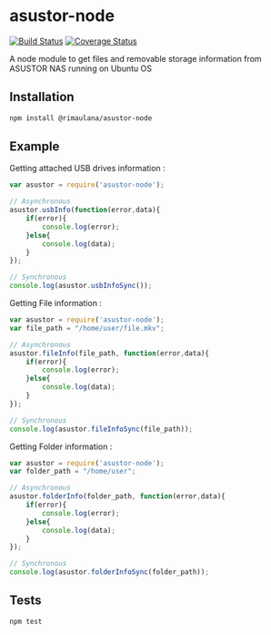 asustor-node
============
[![Build Status](https://travis-ci.org/rimaulana/asustor-node.svg?branch=master)](https://travis-ci.org/rimaulana/asustor-node)
[![Coverage Status](https://coveralls.io/repos/github/rimaulana/asustor-node/badge.svg)](https://coveralls.io/github/rimaulana/asustor-node)

A node module to get files and removable storage information from ASUSTOR NAS running on Ubuntu OS

## Installation
```bash
npm install @rimaulana/asustor-node
```

## Example
Getting attached USB drives information :
```javascript
var asustor = require('asustor-node');

// Asynchronous
asustor.usbInfo(function(error,data){
    if(error){
        console.log(error);
    }else{
        console.log(data);
    }
});

// Synchronous
console.log(asustor.usbInfoSync());
```
Getting File information :
```javascript
var asustor = require('asustor-node');
var file_path = "/home/user/file.mkv";

// Asynchronous
asustor.fileInfo(file_path, function(error,data){
    if(error){
        console.log(error);
    }else{
        console.log(data);
    }
});

// Synchronous
console.log(asustor.fileInfoSync(file_path));
```
Getting Folder information :
```javascript
var asustor = require('asustor-node');
var folder_path = "/home/user";

// Asynchronous
asustor.folderInfo(folder_path, function(error,data){
    if(error){
        console.log(error);
    }else{
        console.log(data);
    }
});

// Synchronous
console.log(asustor.folderInfoSync(folder_path));
```
## Tests
```bash
npm test
```
